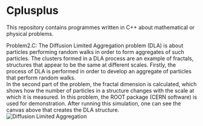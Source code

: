 # Cplusplus

This repository contains programmes written in C++ about mathematical or physical problems.


Problem2.C: The Diffusion Limited Aggregation problem (DLA) is about particles performing random walks in order to form aggregates of such particles. 
The clusters formed in a DLA process are an example of fractals, structures that appear to be the same at different scales. 
Firstly, the process of DLA is performed in order to develop an aggregate of particles that perform random walks.  
In the second part of the problem, the fractal dimension is calculated, which shows how the number of particles in a structure changes
with the scale at which it is measured. 
In this problem, the ROOT package (CERN software) is used for demonstration. After running this simulation, one can see the canvas above 
that creates the DLA structure.
![Diffusion Limited Aggregation](https://i.pinimg.com/originals/c6/e6/c1/c6e6c1926e64c35992e53804b0c0dfa0.gif)
